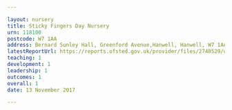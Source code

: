 ```yaml
---

layout: nursery
title: Sticky Fingers Day Nursery
urn: 118100
postcode: W7 1AA
address: Bernard Sunley Hall, Greenford Avenue,Hanwell, Hanwell, W7 1AA
latestReportUrl: https://reports.ofsted.gov.uk/provider/files/2740529/urn/118100.pdf
teaching: 1
development: 1
leadership: 1
outcomes: 1
overall: 1
date: 13 November 2017

---
```

